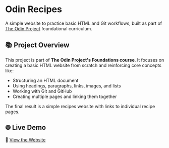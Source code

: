 # Odin Recipes

A simple website to practice basic HTML and Git workflows, built as part of [The Odin Project](https://www.theodinproject.com/) foundational curriculum.

## 📚 Project Overview

This project is part of **The Odin Project's Foundations course**. It focuses on creating a basic HTML website from scratch and reinforcing core concepts like:

- Structuring an HTML document
- Using headings, paragraphs, links, images, and lists
- Working with Git and GitHub
- Creating multiple pages and linking them together

The final result is a simple recipes website with links to individual recipe pages.

## 🌐 Live Demo

🔗 [View the Website](https://yourusername.github.io/odin-recipes/) 